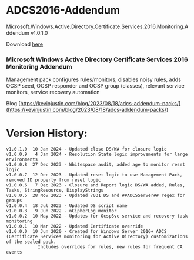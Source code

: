# ADCS2016-Addendum
Microsoft.Windows.Active.Directory.Certificate.Services.2016.Monitoring.Addendum v1.0.1.0

Download [here](https://github.com/theKevinJustin/ADCS2016-Addendum/blob/main/Microsoft.Windows.Active.Directory.Certificate.Services.2016.Monitoring.Addendum.xml)

### Microsoft Windows Active Directory Certificate Services 2016 Monitoring Addendum
Management pack configures rules/monitors, disables noisy rules, adds OCSP seed, OCSP responder and OCSP group (classes), relevant service monitors, service recovery automation

Blog [https://kevinjustin.com/blog/2023/08/18/adcs-addendum-packs/](https://kevinjustin.com/blog/2023/08/18/adcs-addendum-packs/)

# Version History:
```
v1.0.1.0  10 Jan 2024 - Updated close DS/WA for closure logic
v1.0.0.9   4 Jan 2024 - Resolution State logic improvements for large environments
v1.0.0.8  27 Dec 2023 - Whitespace audit, added age to monitor reset logic
v1.0.0.7  12 Dec 2023 - Updated reset logic to use Management Pack, removed ID property from reset logic
v1.0.0.6   7 Dec 2023 - Closure and Report logic DS/WA added, Rules, Tasks, StringResource, DisplayStrings
v1.0.0.5  28 Nov 2023 - Updated 7031 DS and ##ADCSServer## regex for groups
v1.0.0.4  18 Jul 2023 - Updated DS script name
v1.0.0.3   9 Jun 2022 - nCipherLog monitor
v1.0.0.2  10 May 2022 - Updates for OcspSvc service and recovery task monitoring
v1.0.0.1  10 Mar 2022 - Updated Certificate override		  
v1.0.0.0  10 Jun 2020 - Created for Windows Server 2016+ ADCS (Certificate Services monitoring for Active Directory) customizations of the sealed pack.
			Includes overrides for rules, new rules for frequent CA events
```

